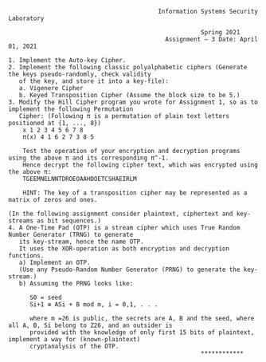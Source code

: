                                               Information Systems Security Laboratory

                                                          Spring 2021
                                                Assignment – 3 Date: April 01, 2021

    1. Implement the Auto-key Cipher.
    2. Implement the following classic polyalphabetic ciphers (Generate the keys pseudo-randomly, check validity
       of the key, and store it into a key-file):
       a. Vigenere Cipher
       b. Keyed Transposition Cipher (Assume the block size to be 5.)
    3. Modify the Hill Cipher program you wrote for Assignment 1, so as to implement the following Permutation
       Cipher: (Following π is a permutation of plain text letters positioned at {1, ..., 8})
        x 1 2 3 4 5 6 7 8
        π(x) 4 1 6 2 7 3 8 5

        Test the operation of your encryption and decryption programs using the above π and its corresponding π^-1.
        Hence decrypt the following cipher text, which was encrypted using the above π:
        TGEEMNELNNTDROEOAAHDOETCSHAEIRLM

        HINT: The key of a transposition cipher may be represented as a matrix of zeros and ones.

    (In the following assignment consider plaintext, ciphertext and key-streams as bit sequences.)
    4. A One-Time Pad (OTP) is a stream cipher which uses True Random Number Generator (TRNG) to generate
       its key-stream, hence the name OTP.
       It uses the XOR-operation as both encryption and decryption functions.
       a) Implement an OTP.
       (Use any Pseudo-Random Number Generator (PRNG) to generate the key-stream.)
       b) Assuming the PRNG looks like:
          
          S0 = seed
          Si+1 ≡ ASi + B mod m, i = 0,1, . . .

          where m =26 is public, the secrets are A, B and the seed, where all A, B, Si belong to Z26, and an outsider is
          provided with the knowledge of only first 15 bits of plaintext, implement a way for (known-plaintext)
          cryptanalysis of the OTP.
                                                          ************
